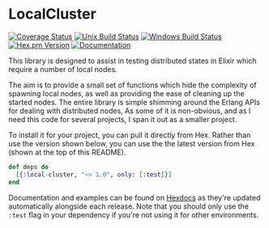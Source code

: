 # LocalCluster
[![Coverage Status](https://img.shields.io/coveralls/whitfin/local-cluster.svg)](https://coveralls.io/github/whitfin/local-cluster) [![Unix Build Status](https://img.shields.io/travis/whitfin/local-cluster.svg?label=unix)](https://travis-ci.org/whitfin/local-cluster) [![Windows Build Status](https://img.shields.io/appveyor/ci/whitfin/local-cluster.svg?label=win)](https://ci.appveyor.com/project/whitfin/local-cluster) [![Hex.pm Version](https://img.shields.io/hexpm/v/local-cluster.svg)](https://hex.pm/packages/local-cluster) [![Documentation](https://img.shields.io/badge/docs-latest-blue.svg)](https://hexdocs.pm/local-cluster/)

This library is designed to assist in testing distributed states in Elixir
which require a number of local nodes.

The aim is to provide a small set of functions which hide the complexity of
spawning local nodes, as well as providing the ease of cleaning up the started
nodes. The entire library is simple shimming around the Erlang APIs for dealing
with distributed nodes, As some of it is non-obvious, and as I need this code
for several projects, I span it out as a smaller project.

To install it for your project, you can pull it directly from Hex. Rather
than use the version shown below, you can use the the latest version from
Hex (shown at the top of this README).

```elixir
def deps do
  [{:local-cluster, "~> 1.0", only: [:test]}]
end
```

Documentation and examples can be found on [Hexdocs](https://hexdocs.pm/local-cluster/)
as they're updated automatically alongside each release. Note that you should only
use the `:test` flag in your dependency if you're not using it for other environments.
